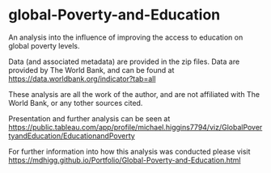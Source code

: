 # global-Poverty-and-Education
An analysis into the influence of improving the access to education on global poverty levels.

Data (and associated metadata) are provided in the zip files. Data are provided by The World Bank, and can be found at
https://data.worldbank.org/indicator?tab=all

These analysis are all the work of the author, and are not affiliated with The World Bank, or any tother sources cited.

Presentation and further analysis can be seen at
https://public.tableau.com/app/profile/michael.higgins7794/viz/GlobalPovertyandEducation/EducationandPoverty

For further information into how this analysis was conducted please visit
https://mdhigg.github.io/Portfolio/Global-Poverty-and-Education.html
